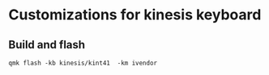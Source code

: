 # Customizations for kinesis keyboard


## Build and flash
```
qmk flash -kb kinesis/kint41  -km ivendor
```
